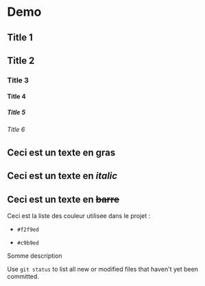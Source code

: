 # Demo 
## Title 1
## Title 2
### Title 3
#### Title 4
##### Title 5
###### Title 6

## Ceci est un texte en **gras**
## Ceci est un texte en _italic_
## Ceci est un texte en ~~barre~~

Ceci est la liste des couleur utilisee dans le projet :
* `#f2f9ed`
+ `#c9b9ed`

Somme description

Use `git status` to list all new or modified files that haven't yet been committed.
